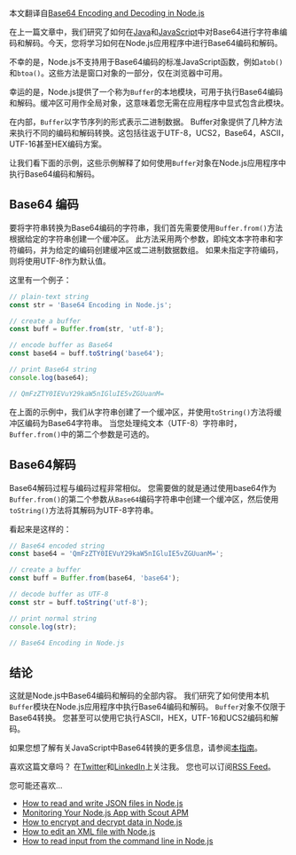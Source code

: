 本文翻译自[Base64 Encoding and Decoding in Node.js](https://attacomsian.com/blog/nodejs-base64-encode-decode)

在上一篇文章中，我们研究了如何在[Java](https://attacomsian.com/bog/base64-encode-decode-java)和[JavaScript](https://attacomsian.com/blog/javascript-base64-encode-decode)中对Base64进行字符串编码和解码。今天，您将学习如何在Node.js应用程序中进行Base64编码和解码。

不幸的是，Node.js不支持用于Base64编码的标准JavaScript函数，例如`atob()`和`btoa()`。这些方法是窗口对象的一部分，仅在浏览器中可用。

幸运的是，Node.js提供了一个称为`Buffer`的本地模块，可用于执行Base64编码和解码。缓冲区可用作全局对象，这意味着您无需在应用程序中显式包含此模块。

在内部，`Buffer`以字节序列的形式表示二进制数据。 Buffer对象提供了几种方法来执行不同的编码和解码转换。这包括往返于UTF-8，UCS2，Base64，ASCII，UTF-16甚至HEX编码方案。

让我们看下面的示例，这些示例解释了如何使用`Buffer`对象在Node.js应用程序中执行Base64编码和解码。

## Base64 编码
要将字符串转换为Base64编码的字符串，我们首先需要使用`Buffer.from()`方法根据给定的字符串创建一个缓冲区。 此方法采用两个参数，即纯文本字符串和字符编码，并为给定的编码创建缓冲区或二进制数据数组。 如果未指定字符编码，则将使用UTF-8作为默认值。

这里有一个例子：
```js
// plain-text string
const str = 'Base64 Encoding in Node.js';

// create a buffer
const buff = Buffer.from(str, 'utf-8');

// encode buffer as Base64
const base64 = buff.toString('base64');

// print Base64 string
console.log(base64);

// QmFzZTY0IEVuY29kaW5nIGluIE5vZGUuanM=
```

在上面的示例中，我们从字符串创建了一个缓冲区，并使用`toString()`方法将缓冲区编码为Base64字符串。 当您处理纯文本（UTF-8）字符串时，`Buffer.from()`中的第二个参数是可选的。

## Base64解码
Base64解码过程与编码过程非常相似。 您需要做的就是通过使用base64作为`Buffer.from()`的第二个参数从`Base64`编码字符串中创建一个缓冲区，然后使用`toString()`方法将其解码为UTF-8字符串。

看起来是这样的：
```js
// Base64 encoded string
const base64 = 'QmFzZTY0IEVuY29kaW5nIGluIE5vZGUuanM=';

// create a buffer
const buff = Buffer.from(base64, 'base64');

// decode buffer as UTF-8
const str = buff.toString('utf-8');

// print normal string
console.log(str);

// Base64 Encoding in Node.js
```

## 结论
这就是Node.js中Base64编码和解码的全部内容。 我们研究了如何使用本机`Buffer`模块在Node.js应用程序中执行Base64编码和解码。 `Buffer`对象不仅限于Base64转换。 您甚至可以使用它执行ASCII，HEX，UTF-16和UCS2编码和解码。

如果您想了解有关JavaScript中Base64转换的更多信息，请参阅[本指南](https://attacomsian.com/blog/javascript-base64-encode-decode)。

喜欢这篇文章吗？ 在[Twitter](https://twitter.com/attacomsian)和[LinkedIn](https://linkedin.com/in/attacomsian)上关注我。 您也可以订阅[RSS Feed](https://feeds.feedburner.com/attacomsian)。

您可能还喜欢...
- [How to read and write JSON files in Node.js](https://attacomsian.com/blog/nodejs-read-write-json-files)
- [Monitoring Your Node.js App with Scout APM](https://attacomsian.com/blog/monitoring-nodejs-app-with-scout-apm)
- [How to encrypt and decrypt data in Node.js](https://attacomsian.com/blog/nodejs-encrypt-decrypt-data)
- [How to edit an XML file with Node.js](https://attacomsian.com/blog/nodjs-edit-xml-file)
- [How to read input from the command line in Node.js](https://attacomsian.com/blog/nodejs-read-input-from-cli)
